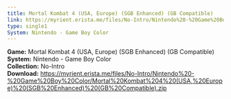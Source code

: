```yaml
---
title: Mortal Kombat 4 (USA, Europe) (SGB Enhanced) (GB Compatible)
link: https://myrient.erista.me/files/No-Intro/Nintendo%20-%20Game%20Boy%20Color/Mortal%20Kombat%204%20(USA,%20Europe)%20(SGB%20Enhanced)%20(GB%20Compatible).zip
type: single1
System: Nintendo - Game Boy Color
---
```

<b>Game:</b> Mortal Kombat 4 (USA, Europe) (SGB Enhanced) (GB Compatible)<br>
<b>System:</b> Nintendo - Game Boy Color<br>
<b>Collection:</b> No-Intro<br>
<b>Download:</b> https://myrient.erista.me/files/No-Intro/Nintendo%20-%20Game%20Boy%20Color/Mortal%20Kombat%204%20(USA,%20Europe)%20(SGB%20Enhanced)%20(GB%20Compatible).zip